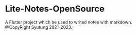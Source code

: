 # Lite-Notes-OpenSource


A  Flutter project which be used to writed notes with markdown. 
@CopyRight Syutung 2021-2023.



